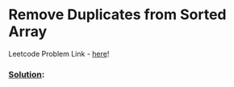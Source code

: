 # Remove Duplicates from Sorted Array

Leetcode Problem Link - [here]()!

### [Solution](/Array%20and%20Strings/):

```cpp
    
```